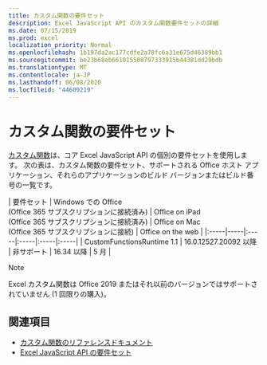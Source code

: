 ```yaml
---
title: カスタム関数の要件セット
description: Excel JavaScript API のカスタム関数要件セットの詳細
ms.date: 07/15/2019
ms.prod: excel
localization_priority: Normal
ms.openlocfilehash: 1b197da2ac177cdfe2a78fc6a31e675d46389bb1
ms.sourcegitcommit: be23b68eb661015508797333915b44381dd29bdb
ms.translationtype: MT
ms.contentlocale: ja-JP
ms.lasthandoff: 06/08/2020
ms.locfileid: "44609219"
---
```

# <a name="custom-functions-requirement-sets"></a>カスタム関数の要件セット

[カスタム関数](./custom-functions-overview.md)は、コア Excel JavaScript API の個別の要件セットを使用します。 次の表は、カスタム関数の要件セット、サポートされる Office ホスト アプリケーション、それらのアプリケーションのビルド バージョンまたはビルド番号の一覧です。

|  要件セット  |  Windows での Office<br>(Office 365 サブスクリプションに接続済み)  |  Office on iPad<br>(Office 365 サブスクリプションに接続済み)  |  Office on Mac<br>(Office 365 サブスクリプションに接続)  | Office on the web |
|:-----|-----|:-----|:-----|:-----|:-----|
| CustomFunctionsRuntime 1.1 | 16.0.12527.20092 以降 | 非サポート | 16.34 以降 | 5 月 |

> [!NOTE]
> Excel カスタム関数は Office 2019 またはそれ以前のバージョンではサポートされていません (1 回限りの購入)。

## <a name="see-also"></a>関連項目

- [カスタム関数のリファレンスドキュメント](/javascript/api/custom-functions-runtime)
- [Excel JavaScript API の要件セット](../reference/requirement-sets/excel-api-requirement-sets.md)
